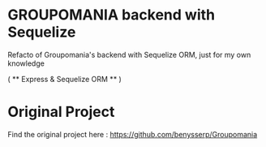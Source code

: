 # GROUPOMANIA backend with Sequelize

Refacto of Groupomania's backend with Sequelize ORM, just for my own knowledge

( ** Express & Sequelize ORM ** )

# Original Project

Find the original project here : https://github.com/benysserp/Groupomania

